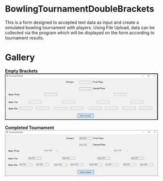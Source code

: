 # BowlingTournamentDoubleBrackets
This is a form designed to accepted text data as input and create a simulated bowling tournament with players.
Using File Upload, data can be collected via the program which will be displayed on the form according to tournament results.

# Gallery
**Empty Brackets**
![Empty Brackets](https://github.com/davidrodjen/BowlingTournamentDoubleBrackets/blob/master/EmptyBrackets.PNG?raw=true)

**Completed Tournament**
![Completed Tournament](https://github.com/davidrodjen/BowlingTournamentDoubleBrackets/blob/master/CompletedBrackets.PNG?raw=true)
